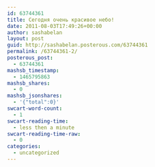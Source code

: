 ```yaml
---
id: 63744361
title: Сегодня очень красивое небо!
date: 2011-08-03T17:49:26+00:00
author: sashabelan
layout: post
guid: http://sashabelan.posterous.com/63744361
permalink: /63744361-2/
posterous_post:
  - 63744361
mashsb_timestamp:
  - 1465795863
mashsb_shares:
  - 0
mashsb_jsonshares:
  - '{"total":0}'
swcart-word-count:
  - 1
swcart-reading-time:
  - less then a minute
swcart-reading-time-raw:
  - 0
categories:
  - uncategorized
---
```

[](http://instagr.am/p/JP5gM/)